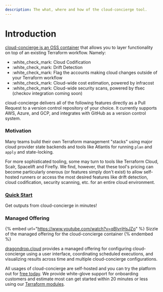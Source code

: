 ```yaml
---
description: The what, where and how of the cloud-concierge tool.
---
```


# Introduction

[cloud-concierge is an OSS container](https://github.com/dragondrop-cloud/cloud-concierge) that allows you to layer functionality on top of an existing Terraform workflow. Namely:

* :white\_check\_mark: Cloud Codification
* :white\_check\_mark: Drift Detection&#x20;
* :white\_check\_mark: Flag the accounts making cloud changes outside of your Terraform workflow
* :white\_check\_mark: Cloud-wide cost estimation, powered by infracost
* :white\_check\_mark: Cloud-wide security scans, powered by tfsec (checkov integration coming soon)

cloud-concierge delivers all of the following features directly as a Pull Request to a version control repository of your choice. It currently supports AWS, Azure, and GCP, and integrates with GitHub as a version control system.

### Motivation

Many teams build their own Terraform management "stacks" using major cloud provider state backends and tools like Atlantis for running `plan` and `apply` and state-locking.

For more sophisticated tooling, some may turn to tools like Terraform Cloud, Scalr, Spacelift and Firefly. We find, however, that these tool's pricing can become particularly onerous (or features simply don't exist) to allow self-hosted runners or access the most desired features like drift detection, cloud codification, security scanning, etc. for an entire cloud environment.

### [Quick Start](./#quick-start)

Get outputs from cloud-concierge in minutes!

### Managed Offering

{% embed url="https://www.youtube.com/watch?v=qBIvrjHsJZo" %}
Sizzle of the managed offering for the cloud-concierge container
{% endembed %}

[dragondrop.cloud](https://dragondrop.cloud) provides a managed offering for configuring cloud-concierge using a user interface, coordinating scheduled executions, and visualizing results across time and multiple cloud-concierge configurations.

All usages of cloud-concierge are self-hosted and you can try the platform out for [free today](https://app.dragondrop.cloud). We provide white-glove support for onboarding customers and estimate most can get started within 20 minutes or less using our [Terraform modules](https://registry.terraform.io/namespaces/dragondrop-cloud).
